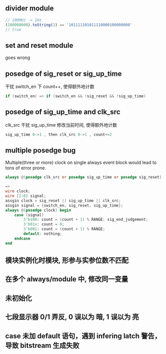 ## divider module

```js
// 100MHz -> 1Hz
(100000000).toString(2) == '101111101011110000100000000'
// true
```

## set and reset module

goes wrong

## posedge of sig_reset or sig_up_time

干扰 switch_en 下 count++, 使得额外地计数

```verilog
if (switch_en) => if (switch_en && !sig_reset && !sig_up_time)
```

## posedge of sig_up_time and clk_src

clk_src 干扰 sig_up_time 修改当前时间, 使得额外地计数

```verilog
sig_up_time 0->1 , then clk_src 0->1 , count+=2
```

## multiple posedge bug

Multiple(three or more) clock on single always event block would lead to tons of error prone.

```verilog
always @(posedge clk_src or posedge sig_up_time or posedge sig_reset)

=>
wire clock;
wire [2:0] signal;
assgin clock = sig_reset || sig_up_time || clk_src;
assgin signal = {switch_en, sig_reset, sig_up_time};
always @(posedge clock) begin
    case (signal)
        3'b100: count = (count + 1) % RANGE; sig_end_judgement;
        3'b01x: count = 0;
        3'b001: count = (count + 1) % RANGE;
        default: nothing;
    endcase
end
```

## 模块实例化时模块, 形参与实参位数不匹配

## 在多个 always/module 中, 修改同一变量

## 未初始化

## 七段显示器 0/1 弄反, 0 误以为 暗, 1 误以为 亮

## case 未加 default 语句，遇到 infering latch 警告，导致 bitstream 生成失败
